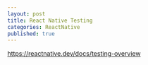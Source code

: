 ```yaml
---
layout: post
title: React Native Testing
categories: ReactNative
published: true
---
```


https://reactnative.dev/docs/testing-overview
